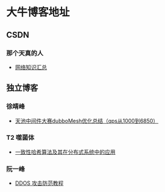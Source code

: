 # 大牛博客地址

## CSDN 
### 那个天真的人
- [网络知识汇总](https://blog.csdn.net/yanyan19880509/article/details/80788918)

## 独立博客
### 徐靖峰
- [天池中间件大赛dubboMesh优化总结（qps从1000到6850）](https://www.cnkirito.moe/)

### T2 噬菌体
- [一致性哈希算法及其在分布式系统中的应用](http://www.cnblogs.com/leoo2sk/archive/2011/08/11/consistent-hashing-intro.html)

### 阮一峰
- [DDOS 攻击防范教程](http://www.ruanyifeng.com/blog/2018/06/ddos.html)

